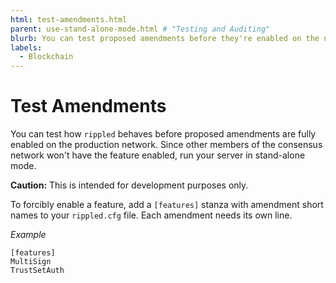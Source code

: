 ```yaml
---
html: test-amendments.html
parent: use-stand-alone-mode.html # "Testing and Auditing"
blurb: You can test proposed amendments before they're enabled on the network.
labels:
  - Blockchain
---
```

# Test Amendments


You can test how `rippled` behaves before proposed amendments are fully enabled on the production network. Since other members of the consensus network won't have the feature enabled, run your server in stand-alone mode.

**Caution:** This is intended for development purposes only.

To forcibly enable a feature, add a `[features]` stanza with amendment short names to your `rippled.cfg` file. Each amendment needs its own line.

<!-- MULTICODE_BLOCK_START -->
_Example_

```
[features]
MultiSign
TrustSetAuth
```

<!-- MULTICODE_BLOCK_END -->